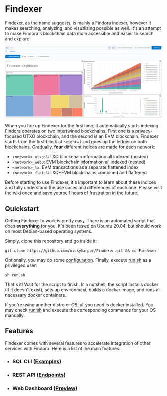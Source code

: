 # Findexer

Findexer, as the name suggests, is mainly a Findora indexer, however it makes 
searching, analyzing, and visualizing possible as well. It's an attempt to make 
Findora's blockchain data more accessible and easier to search and explore.

![findexer-dashboard](images/Screenshot_0.jpg)

When you fire up Findexer for the first time, it automatically starts indexing.
Findora operates on two intertwined blockchains. First one is a privacy-focused
UTXO blockchain, and the second is an EVM blockchain. Findexer starts from the
first block at `height=1` and goes up the ledger on both blockchains.
Gradually, **four** different indices are made for each network:

* `<network>_utxo`: UTXO blockchain information all indexed (nested)
* `<network>_web3`: EVM blockchain information all indexed (nested)
* `<network>_tx`: EVM transactions as a separate flattened index
* `<network>_flat`: UTXO+EVM blockchains combined and flattened

Before starting to use Findexer, it's important to learn about these indices
and fully understand the use cases and differences of each one. Please visit
the [wiki](https://github.com/nickyharpor/Findexer/wiki) once and save
yourself hours of frustration in the future.

## Quickstart

Getting Findexer to work is pretty easy. There is an automated script that
does **everything** for you. It's been tested on Ubuntu 20.04, but should work
on most Debian-based operating systems.

Simply, clone this repository and go inside it:

```
git clone https://github.com/nickyharpor/Findexer.git && cd Findexer
```

Optionally, you may do some
[configuration](https://github.com/nickyharpor/Findexer/wiki/Configuration).
Finally, execute
[run.sh](https://github.com/nickyharpor/Findexer/blob/master/run.sh)
as a privileged user:

```
sh run.sh
```

That's it! Wait for the script to finish. In a nutshell, the script installs
docker (if it doesn't exist), sets up environment, builds a docker image, and
runs all necessary docker containers.

If you're using another distro or OS, all you need is docker installed. You
may check [run.sh](https://github.com/nickyharpor/Findexer/blob/master/run.sh)
and execute the corresponding commands for your OS manually.

## Features

Findexer comes with several features to accelerate integration of other
services with Findora. Here is a list of the main features:

* ### SQL CLI ([Examples](https://github.com/nickyharpor/Findexer/wiki/SQL-Examples))

* ### REST API ([Endpoints](https://github.com/nickyharpor/Findexer/wiki/REST-API))

* ### Web Dashboard ([Preview](https://github.com/nickyharpor/Findexer/wiki/Dashboard))
